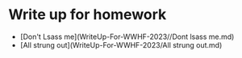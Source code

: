 # Write up for homework
- [Don't Lsass me](WriteUp-For-WWHF-2023//Dont lsass me.md)
- [All strung out](WriteUp-For-WWHF-2023/All strung out.md)
